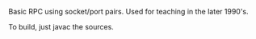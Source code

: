 Basic RPC using socket/port pairs. Used for teaching in the later 1990's.

To build, just javac the sources.
